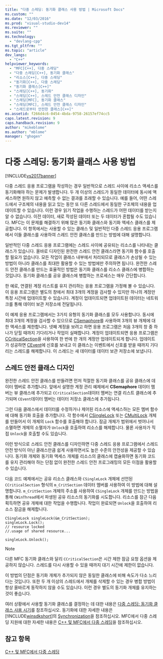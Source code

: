 ```yaml
---
title: "다중 스레딩: 동기화 클래스 사용 방법 | Microsoft Docs"
ms.custom: ""
ms.date: "12/03/2016"
ms.prod: "visual-studio-dev14"
ms.reviewer: ""
ms.suite: ""
ms.technology: 
  - "devlang-cpp"
ms.tgt_pltfrm: ""
ms.topic: "article"
dev_langs: 
  - "C++"
helpviewer_keywords: 
  - "MFC[C++], 다중 스레딩"
  - "다중 스레딩[C++], 동기화 클래스"
  - "리소스[C++], 다중 스레딩"
  - "동기화[C++], 다중 스레딩"
  - "동기화 클래스[C++]"
  - "스레딩[C++], 동기화"
  - "스레딩[C++], 스레드 안전 클래스 디자인"
  - "스레딩[MFC], 동기화 클래스"
  - "스레딩[MFC], 스레드 안전 클래스 디자인"
  - "스레드로부터 안전한 클래스[C++]"
ms.assetid: f266d4c6-0454-4bda-9758-26157ef74cc5
caps.latest.revision: 9
caps.handback.revision: 9
author: "mikeblome"
ms.author: "mblome"
manager: "ghogen"
---
```

# 다중 스레딩: 동기화 클래스 사용 방법
[!INCLUDE[vs2017banner](../assembler/inline/includes/vs2017banner.md)]

다중 스레드 응용 프로그램을 작성하는 경우 일반적으로 스레드 사이에 리소스 액세스를 동기화해야 하는 문제가 발생합니다.  두 개 이상의 스레드가 동일한 데이터에 동시에 액세스하면 원하지 않고 예측할 수 없는 결과를 초래할 수 있습니다.  예를 들어, 어떤 스레드에서 구조체의 내용을 읽고 있는 동안 또 다른 스레드에서 동일한 구조체의 내용을 업데이트할 수 있습니다.  이런 경우 읽기 작업을 수행하는 스레드가 어떤 데이터를 받는지 알 수 없습니다. 이전 데이터, 새로 작성된 데이터 또는 두 데이터가 혼합될 수도 있습니다.  MFC는 이 문제를 해결하기 위해 많은 동기화 클래스와 동기화 액세스 클래스를 제공합니다.  이 항목에서는 사용할 수 있는 클래스 및 일반적인 다중 스레드 응용 프로그램에서 이들 클래스를 사용하여 스레드 안전 클래스를 만드는 방법에 대해 설명합니다.  
  
 일반적인 다중 스레드 응용 프로그램에는 스레드 사이에 공유되는 리소스를 나타내는 클래스가 있습니다.  올바로 디자인된 완전한 스레드 안전 클래스라면 동기화 함수를 호출할 필요가 없습니다.  모든 작업이 클래스 내부에서 처리되므로 클래스가 손상될 수 있는 방법이 아니라 클래스를 최대한 활용할 수 있는 방법에만 주의하면 됩니다.  완전한 스레드 안전 클래스를 만드는 효율적인 방법은 동기화 클래스를 리소스 클래스에 병합하는 것입니다.  동기화 클래스를 공유 클래스에 병합하는 프로세스는 매우 간단합니다.  
  
 한 예로, 연결된 계정 리스트를 유지 관리하는 응용 프로그램을 가정해 볼 수 있습니다.  이 응용 프로그램은 별도의 창에서 최대 3개의 계정을 검사할 수 있지만 하나의 계정만 특정 시간에 업데이트할 수 있습니다.  계정이 업데이트되면 업데이트된 데이터는 네트워크를 통해 데이터 보관 저장소에 전달됩니다.  
  
 이 예제 응용 프로그램에서는 3가지 유형의 동기화 클래스를 모두 사용합니다.  동시에 최대 3개의 계정을 검사할 수 있으므로 [CSemaphore](../mfc/reference/csemaphore-class.md)를 사용하여 3개의 뷰 개체에 대한 액세스를 제한합니다.  넷째 계정을 보려고 하면 응용 프로그램은 처음 3개의 창 중 하나가 닫힐 때까지 기다리거나 작업이 실패합니다.  계정이 업데이트되면 응용 프로그램은 [CCriticalSection](../mfc/reference/ccriticalsection-class.md)을 사용하여 한 번에 한 개의 계정만 업데이트되게 합니다.  업데이트가 성공하면 [CEvent](../mfc/reference/cevent-class.md)에 신호를 보내고 이 클래스는 이벤트에서 신호를 받을 때까지 기다리는 스레드를 해제합니다.  이 스레드는 새 데이터를 데이터 보관 저장소에 보냅니다.  
  
##  <a name="_mfc_designing_a_thread.2d.safe_class"></a> 스레드 안전 클래스 디자인  
 완전한 스레드 안전 클래스를 만들려면 먼저 적절한 동기화 클래스를 공유 클래스에 데이터 멤버로 추가합니다.  앞에서 설명한 계정 관리 예제에서 **CSemaphore** 데이터 멤버는 뷰 클래스에 추가되고 `CCriticalSection`데이터 멤버는 연결 리스트 클래스에 추가되며 `CEvent`데이터 멤버는 데이터 저장소 클래스에 추가됩니다.  
  
 그런 다음 클래스에서 데이터를 수정하거나 제어된 리소스에 액세스하는 모든 멤버 함수에 대해 동기화 호출을 추가합니다.  각 함수에서 [CSingleLock](../mfc/reference/csinglelock-class.md) 또는 [CMultiLock](../mfc/reference/cmultilock-class.md) 개체를 만들어서 이 개체의 `Lock` 함수를 호출해야 합니다.  잠금 개체가 범위에서 벗어나서 소멸하면 개체의 소멸자가 `Unlock`을 호출하여 리소스를 해제합니다.  물론 사용자가 직접 `Unlock`을 호출할 수도 있습니다.  
  
 이런 방식으로 스레드 안전 클래스를 디자인하면 다중 스레드 응용 프로그램에서 스레드 안전 방식이 아닌 클래스만큼 쉽게 사용하면서도 높은 수준의 안전성을 제공할 수 있습니다.  동기화 개체와 동기화 액세스 개체를 리소스의 클래스에 캡슐화하면 동기화 코드를 유지 관리해야 하는 단점 없이 완전한 스레드 안전 프로그래밍의 모든 이점을 활용할 수 있습니다.  
  
 다음 코드 예제에서는 공유 리소스 클래스와 `CSingleLock` 개체에 선언된 `CCriticalSection` 형식의 `m_CritSection` 데이터 멤버를 사용하여 이 방법에 대해 설명합니다.  `m_CritSection` 개체의 주소를 사용하여 `CSingleLock` 개체를 만드는 방법을 통해 `CWinThread`에서 파생된 공유 리소스의 동기화를 시도합니다.  리소스를 잠근 다음 획득하면 공유 개체에 대한 작업을 수행합니다.  작업이 완료되면 `Unlock`을 호출하여 리소스 잠금을 해제합니다.  
  
```  
CSingleLock singleLock(&m_CritSection);  
singleLock.Lock();  
// resource locked  
//.usage of shared resource...  
  
singleLock.Unlock();  
```  
  
> [!NOTE]
>  다른 MFC 동기화 클래스와 달리 `CCriticalSection`은 시간 제한 잠금 요청 옵션을 제공하지 않습니다.  스레드를 다시 사용할 수 있을 때까지 대기 시간에 제한이 없습니다.  
  
 이 방법의 단점은 동기화 개체가 추가되지 않은 동일한 클래스에 비해 속도가 다소 느리다는 것입니다.  또한 두 개 이상의 스레드에서 개체를 삭제할 수 있는 경우 병합 방법이 항상 올바르게 동작하지 않을 수도 있습니다.  이런 경우 별도의 동기화 개체를 유지하는 것이 좋습니다.  
  
 여러 상황에서 사용할 동기화 클래스를 결정하는 데 대한 내용은 [다중 스레딩: 동기화 클래스 사용 시기](../parallel/multithreading-when-to-use-the-synchronization-classes.md)를 참조하십시오.  동기화에 대한 자세한 내용은 [!INCLUDE[winsdkshort](../atl/reference/includes/winsdkshort_md.md)]의 [Synchronization](http://msdn.microsoft.com/library/windows/desktop/ms686353)을 참조하십시오.   MFC에서 다중 스레딩 지원에 대한 자세한 내용은 [C\+\+ 및 MFC에서 다중 스레딩](../parallel/multithreading-with-cpp-and-mfc.md)을 참조하십시오.  
  
## 참고 항목  
 [C\+\+ 및 MFC에서 다중 스레딩](../parallel/multithreading-with-cpp-and-mfc.md)